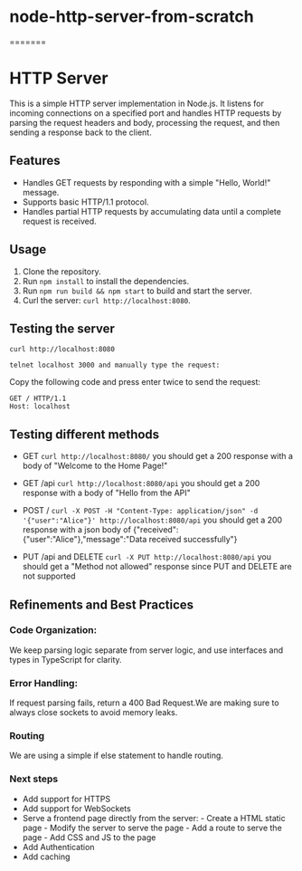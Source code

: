 # node-http-server-from-scratch
=======
# HTTP Server

This is a simple HTTP server implementation in Node.js. It listens for incoming connections on a specified port and handles HTTP requests by parsing the request headers and body, processing the request, and then sending a response back to the client.

## Features

- Handles GET requests by responding with a simple "Hello, World!" message.
- Supports basic HTTP/1.1 protocol.
- Handles partial HTTP requests by accumulating data until a complete request is received.

## Usage

1. Clone the repository.
2. Run `npm install` to install the dependencies.
3. Run `npm run build && npm start` to build and start the server.
4. Curl the server: `curl http://localhost:8080`.

## Testing the server

```
curl http://localhost:8080

telnet localhost 3000 and manually type the request:

```

Copy the following code and press enter twice to send the request:

```
GET / HTTP/1.1
Host: localhost
```

## Testing different methods
- GET
`curl http://localhost:8080/` you should get a 200 response with a body of "Welcome to the Home Page!"
- GET /api
`curl http://localhost:8080/api` you should get a 200 response with a body of "Hello from the API"

- POST /
`curl -X POST -H "Content-Type: application/json" -d '{"user":"Alice"}' http://localhost:8080/api` you should get a 200 response with a json body of {"received":{"user":"Alice"},"message":"Data received successfully"}

- PUT /api and DELETE
`curl -X PUT http://localhost:8080/api` you should get a "Method not allowed" response since PUT and DELETE are not supported



## Refinements and Best Practices

### Code Organization:

We keep parsing logic separate from server logic, and use interfaces and types in TypeScript for clarity.

### Error Handling:

If request parsing fails, return a 400 Bad Request.We are making sure to always close sockets to avoid memory leaks.

### Routing

We are using a simple if else statement to handle routing.

### Next steps

- Add support for HTTPS
- Add support for WebSockets
- Serve a frontend page directly from the server:
        - Create a HTML static page
        - Modify the server to serve the page
        - Add a route to serve the page
        - Add CSS and JS to the page
- Add Authentication
- Add caching 

